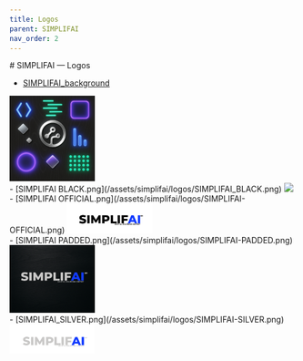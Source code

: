 ```yaml
---
title: Logos
parent: SIMPLIFAI
nav_order: 2
---
```

<div style="background-color:#000000, font-color:#C0C0C0">
# SIMPLIF<span style="font-color:123BFF">AI</span> — Logos

- [SIMPLIFAI_background](/assets/simplifai/SIMPLIFAI-background.png)
<img style="height: auto; width:150px;" src="/assets/simplifai/SIMPLIFAI-background.png" />
<br />
- [SIMPLIFAI BLACK.png](/assets/simplifai/logos/SIMPLIFAI_BLACK.png)
<img style="height: auto; width:150px;" src="/assets/simplifai/logos/SIMPLIFAI-BLACK.png" />
<br />
- [SIMPLIFAI OFFICIAL.png](/assets/simplifai/logos/SIMPLIFAI-OFFICIAL.png)
<img style="height: auto; width:150px;" src="/assets/simplifai/logos/SIMPLIFAI-OFFICIAL.png" />
<br />
- [SIMPLIFAI PADDED.png](/assets/simplifai/logos/SIMPLIFAI-PADDED.png)
<img style="height: auto; width:150px;" src="/assets/simplifai/logos/SIMPLIFAI-PADDED.png" />
<br />
- [SIMPLIFAI_SILVER.png](/assets/simplifai/logos/SIMPLIFAI-SILVER.png)
<img style="height: auto; width:150px;" src="/assets/simplifai/logos/SIMPLIFAI-SILVER.png" />
<br />
</div>
